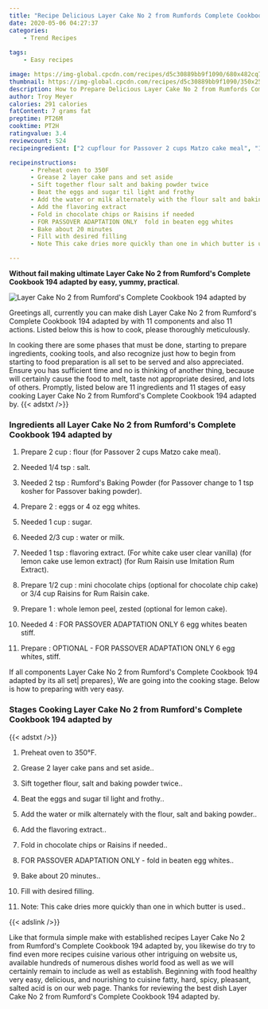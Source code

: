 ```yaml
---
title: "Recipe Delicious Layer Cake No 2 from Rumfords Complete Cookbook 194 adapted by"
date: 2020-05-06 04:27:37
categories:
    - Trend Recipes
    
tags:
    - Easy recipes

image: https://img-global.cpcdn.com/recipes/d5c30889bb9f1090/680x482cq70/layer-cake-no-2-from-rumfords-complete-cookbook-194-adapted-by-recipe-main-photo.jpg
thumbnail: https://img-global.cpcdn.com/recipes/d5c30889bb9f1090/350x250cq70/layer-cake-no-2-from-rumfords-complete-cookbook-194-adapted-by-recipe-main-photo.jpg
description: How to Prepare Delicious Layer Cake No 2 from Rumfords Complete Cookbook 194 adapted by with 11 ingredients and 11 stages of easy cooking.
author: Troy Meyer
calories: 291 calories
fatContent: 7 grams fat
preptime: PT26M
cooktime: PT2H
ratingvalue: 3.4
reviewcount: 524
recipeingredient: ["2 cupflour for Passover 2 cups Matzo cake meal", "1/4 tspsalt", "2 tspRumfords Baking Powder for Passover change to 1 tsp kosher for Passover baking powder", "2eggs or 4 oz egg whites", "1 cupsugar", "2/3 cupwater or milk", "1 tspflavoring extract For white cake user clear vanilla for lemon cake use lemon extract for Rum Raisin use Imitation Rum Extract", "1/2 cupmini chocolate chips optional for chocolate chip cake or 34 cup Raisins for Rum Raisin cake", "1whole lemon peel zested optional for lemon cake", "4FOR PASSOVER ADAPTATION ONLY 6 egg whites beaten stiff", "OPTIONAL  FOR PASSOVER ADAPTATION ONLY 6 egg whites stiff"]

recipeinstructions: 
      - Preheat oven to 350F 
      - Grease 2 layer cake pans and set aside 
      - Sift together flour salt and baking powder twice 
      - Beat the eggs and sugar til light and frothy 
      - Add the water or milk alternately with the flour salt and baking powder 
      - Add the flavoring extract 
      - Fold in chocolate chips or Raisins if needed 
      - FOR PASSOVER ADAPTATION ONLY  fold in beaten egg whites 
      - Bake about 20 minutes 
      - Fill with desired filling 
      - Note This cake dries more quickly than one in which butter is used

---
```




**Without fail making ultimate Layer Cake No 2 from Rumford&#39;s Complete Cookbook 194 adapted by easy, yummy, practical**. 


![Layer Cake No 2 from Rumford&#39;s Complete Cookbook 194 adapted by](https://img-global.cpcdn.com/recipes/d5c30889bb9f1090/680x482cq70/layer-cake-no-2-from-rumfords-complete-cookbook-194-adapted-by-recipe-main-photo.jpg "Layer Cake No 2 from Rumford&#39;s Complete Cookbook 194 adapted by")




Greetings all, currently you can make dish Layer Cake No 2 from Rumford&#39;s Complete Cookbook 194 adapted by with 11 components and also 11 actions. Listed below this is how to cook, please thoroughly meticulously.

In cooking there are some phases that must be done, starting to prepare ingredients, cooking tools, and also recognize just how to begin from starting to food preparation is all set to be served and also appreciated. Ensure you has sufficient time and no is thinking of another thing, because will certainly cause the food to melt, taste not appropriate desired, and lots of others. Promptly, listed below are 11 ingredients and 11 stages of easy cooking Layer Cake No 2 from Rumford&#39;s Complete Cookbook 194 adapted by.
{{< adstxt />}}

### Ingredients all Layer Cake No 2 from Rumford&#39;s Complete Cookbook 194 adapted by


1. Prepare 2 cup : flour (for Passover 2 cups Matzo cake meal).

1. Needed 1/4 tsp : salt.

1. Needed 2 tsp : Rumford&#39;s Baking Powder (for Passover change to 1 tsp kosher for Passover baking powder).

1. Prepare 2 : eggs or 4 oz egg whites.

1. Needed 1 cup : sugar.

1. Needed 2/3 cup : water or milk.

1. Needed 1 tsp : flavoring extract. (For white cake user clear vanilla) (for lemon cake use lemon extract) (for Rum Raisin use Imitation Rum Extract).

1. Prepare 1/2 cup : mini chocolate chips (optional for chocolate chip cake) or 3/4 cup Raisins for Rum Raisin cake.

1. Prepare 1 : whole lemon peel, zested (optional for lemon cake).

1. Needed 4 : FOR PASSOVER ADAPTATION ONLY 6 egg whites beaten stiff.

1. Prepare  : OPTIONAL - FOR PASSOVER ADAPTATION ONLY 6 egg whites, stiff.



If all components Layer Cake No 2 from Rumford&#39;s Complete Cookbook 194 adapted by its all set| prepares}, We are going into the cooking stage. Below is how to preparing with very easy.

### Stages Cooking Layer Cake No 2 from Rumford&#39;s Complete Cookbook 194 adapted by

{{< adstxt />}}


1. Preheat oven to 350°F.



1. Grease 2 layer cake pans and set aside..



1. Sift together flour, salt and baking powder twice..



1. Beat the eggs and sugar til light and frothy..



1. Add the water or milk alternately with the flour, salt and baking powder..



1. Add the flavoring extract..



1. Fold in chocolate chips or Raisins if needed..



1. FOR PASSOVER ADAPTATION ONLY - fold in beaten egg whites..



1. Bake about 20 minutes..



1. Fill with desired filling.



1. Note: This cake dries more quickly than one in which butter is used..





{{< adslink />}}

Like that formula simple make with established recipes Layer Cake No 2 from Rumford&#39;s Complete Cookbook 194 adapted by, you likewise do try to find even more recipes cuisine various other intriguing on website us, available hundreds of numerous dishes world food as well as we will certainly remain to include as well as establish. Beginning with food healthy very easy, delicious, and nourishing to cuisine fatty, hard, spicy, pleasant, salted acid is on our web page. Thanks for reviewing the best dish Layer Cake No 2 from Rumford&#39;s Complete Cookbook 194 adapted by.

